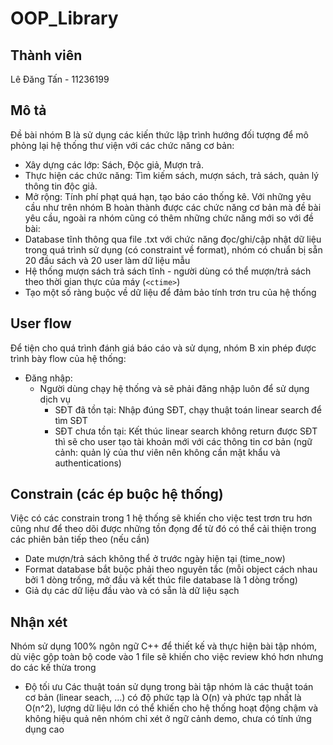 # OOP_Library
## Thành viên
Lê Đăng Tấn - 11236199

## Mô tả
Đề bài nhóm B là sử dụng các kiến thức lập trình hướng đối tượng để mô phỏng lại hệ thống thư viện với các chức năng cơ bản:
- Xây dựng các lớp: Sách, Độc giả, Mượn trả.
- Thực hiện các chức năng: Tìm kiếm sách, mượn sách, trả sách, quản lý thông tin độc giả.
- Mở rộng: Tính phí phạt quá hạn, tạo báo cáo thống kê.
Với những yêu cầu như trên nhóm B hoàn thành được các chức năng cơ bản mà đề bài yêu cầu, ngoài ra nhóm cũng có thêm những chức năng mới so với đề bài:
- Database tĩnh thông qua file .txt với chức năng đọc/ghi/cập nhật dữ liệu trong quá trình sử dụng (có constraint về format), nhóm có chuẩn bị sẵn 20 đầu sách và 20 user làm dữ liệu mẫu
- Hệ thống mượn sách trả sách tĩnh - người dùng có thể mượn/trả sách theo thời gian thực của máy (`<ctime>`)
- Tạo một số ràng buộc về dữ liệu để đảm bảo tính trơn tru của hệ thống

## User flow
Để tiện cho quá trình đánh giá báo cáo và sử dụng, nhóm B xin phép được trình bày flow của hệ thống:
- Đăng nhập:
	- Người dùng chạy hệ thống và sẽ phải đăng nhập luôn để sử dụng dịch vụ
		- SĐT đã tồn tại: Nhập đúng SĐT, chạy thuật toán linear search để tìm SĐT
		- SĐT chưa tồn tại: Kết thúc linear search không return được SĐT thì sẽ cho user tạo tài khoản mới với các thông tin cơ bản (ngữ cảnh: quản lý của thư viên nên không cần mật khẩu và authentications)

## Constrain (các ép buộc hệ thống)
Việc có các constrain trong 1 hệ thống sẽ khiến cho việc test trơn tru hơn cũng như để theo dõi được những tồn đọng để từ đó có thể cải thiện trong các phiên bản tiếp theo (nếu cần)
- Date mượn/trả sách không thể ở trước ngày hiện tại (time_now)
- Format database bắt buộc phải theo nguyên tắc (mỗi object cách nhau bởi 1 dòng trống, mở đầu và kết thúc file database là 1 dòng trống)
- Giả dụ các dữ liệu đầu vào và có sẵn là dữ liệu sạch
## Nhận xét
Nhóm sử dụng 100% ngôn ngữ C++ để thiết kế và thực hiện bài tập nhóm, dù việc gộp toàn bộ code vào 1 file sẽ khiến cho việc review khó hơn nhưng do các kế thừa trong 
- Độ tối ưu
Các thuật toán sử dụng trong bài tập nhóm là các thuật toán cơ bản (linear seach, ...)  có độ phức tạp là O(n) và phức tạp nhất là O(n^2), lượng dữ liệu lớn có thể khiến cho hệ thống hoạt động chậm và không hiệu quả nên nhóm chỉ xét ở ngữ cảnh demo, chưa có tính ứng dụng cao
